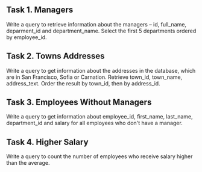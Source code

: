 ## Task 1.	Managers
Write a query to retrieve information about the managers – id, full_name, deparment_id and department_name. Select the first 5 departments ordered by employee_id.



## Task 2.	Towns Addresses
Write a query to get information about the addresses in the database, which are in San Francisco, Sofia or Carnation. Retrieve town_id, town_name, address_text. Order the result by town_id, then by address_id.



## Task 3.	Employees Without Managers
Write a query to get information about employee_id, first_name, last_name, department_id and salary for all employees who don't have a manager.



## Task 4.	Higher Salary
Write a query to count the number of employees who receive salary higher than the average.